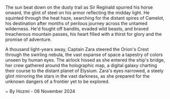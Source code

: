 
The sun beat down on the dusty trail as Sir Reginald spurred his horse onward, the glint of steel on his armor reflecting the midday light. He squinted through the heat haze, searching for the distant spires of Camelot, his destination after months of perilous journey across the untamed wilderness. He'd fought off bandits, evaded wild beasts, and braved treacherous mountain passes, his heart filled with a thirst for glory and the promise of adventure. 

A thousand light-years away, Captain Zara steered the Orion's Crest through the swirling nebula, the vast expanse of space a tapestry of colors unseen by human eyes. The airlock hissed as she entered the ship's bridge, her crew gathered around the holographic map, a digital galaxy charting their course to the distant planet of Elysium. Zara's eyes narrowed, a steely glint mirroring the stars in the vast darkness, as she prepared for the unknown dangers of a frontier yet to be explored. 

~ By Hozmi - 08 November 2024
